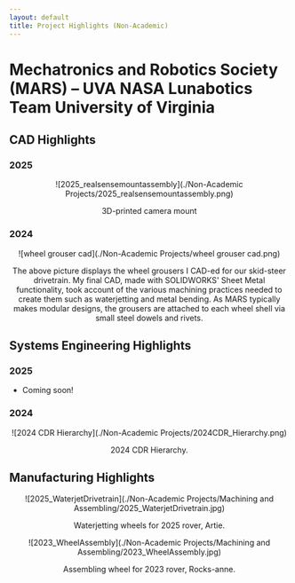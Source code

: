 ```yaml
---
layout: default
title: Project Highlights (Non-Academic)
---
```

# Mechatronics and Robotics Society (MARS) – UVA NASA Lunabotics Team	University of Virginia
## CAD Highlights
### 2025
![2025_realsensemountassembly](./Non-Academic Projects/2025_realsensemountassembly.png)
<html>
<head>
<style>
p {text-align: center;}
</style>
</head>
<body>
<p> 3D-printed camera mount </p>
</body>
</html>

### 2024
![wheel grouser cad](./Non-Academic Projects/wheel grouser cad.png)
<html>
<head>
<style>
p {text-align: center;}
</style>
</head>
<body>
<p>The above picture displays the wheel grousers I CAD-ed for our skid-steer drivetrain. My final CAD, made with SOLIDWORKS' Sheet Metal functionality, took account of the various machining practices needed to create them such as waterjetting and metal bending. As MARS typically makes modular designs, the grousers are attached to each wheel shell via small steel dowels and rivets. </p>
</body>
</html>

## Systems Engineering Highlights
### 2025
- Coming soon!
  
### 2024
![2024 CDR Hierarchy](./Non-Academic Projects/2024CDR_Hierarchy.png)
<html>
<head>
<style>
p {text-align: center;}
</style>
</head>
<body>
<p>2024 CDR Hierarchy. </p>
</body>
</html>

## Manufacturing Highlights
![2025_WaterjetDrivetrain](./Non-Academic Projects/Machining and Assembling/2025_WaterjetDrivetrain.jpg)
<html>
<head>
<style>
p {text-align: center;}
</style>
</head>
<body>

<p>Waterjetting wheels for 2025 rover, Artie. </p>

</body>
</html>

![2023_WheelAssembly](./Non-Academic Projects/Machining and Assembling/2023_WheelAssembly.jpg)
<html>
<head>
<style>
p {text-align: center;}
</style>
</head>
<body>

<p>Assembling wheel for 2023 rover, Rocks-anne. </p>

</body>
</html>
